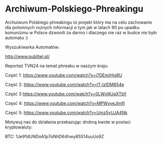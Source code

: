 # Archiwum-Polskiego-Phreakingu
Archuiwum Polskiego phreakingu to projekt który ma na celu zachowanie dla potomnych roznych informacji o tym jak w latach 90 po upadku
komunizmu w Polsce dzwonili za darmo  i dlaczego nie raz w budce nie było automatu :)

Wyszukiwarka Automatów:

http://www.publitel.pl/

Reportaż TVN24 na temat phreaku w naszym kraju:

Część 1:
https://www.youtube.com/watch?v=j7DEmiHjg8U 

Część 2:
https://www.youtube.com/watch?v=tT-lzIDM654ę

Część 3
https://www.youtube.com/watch?v=0LWxWJqXTbY

Częsć 4:
https://www.youtube.com/watch?v=MPWvyeJImfI

Częsć 5:
https://www.youtube.com/watch?v=Umz5yUJA4Nk



Motywuj nas do działania przekazując drobną kwote w postaci kryptowaluty:

BTC: 1Je91dUNDoA1p7oNhD64hwy85S14uuUo9Z






